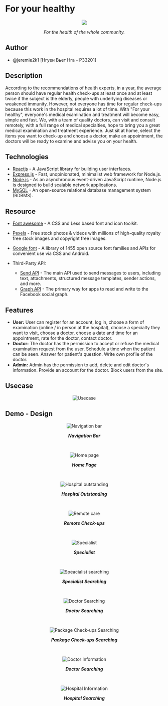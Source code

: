 # For your healthy
<p align="center">
  <img src="images_for_readme/introduction.jpeg">
</p>
<p align="center"><i>For the health of the whole community.</i></p>


## Author
* @jeremie2k1 [Нгуен Вьет Нга - P33201]
## Description
According to the recommendations of health experts, in a year, the average person should have regular health check-ups at least once and at least twice if the subject is the elderly, people with underlying diseases or weakened immunity. However, not everyone has time for regular check-ups because this work in the hospital requires a lot of time. With "For your healthy", everyone's medical examination and treatment will become easy, simple and fast. We, with a team of quality doctors, can visit and consult remotely, with a full range of medical specialties, hope to bring you a great medical examination and treatment experience. Just sit at home, select the items you want to check-up and choose a doctor, make an appointment, the doctors will be ready to examine and advise you on your health.  
## Technologies
* [Reactjs](https://reactjs.org/) - A JavaScript library for building user interfaces. 
* [Express.js](https://expressjs.com/) - Fast, unopinionated, minimalist web framework for Node.js.
* [Node.js](https://nodejs.org/en/about/) - As an asynchronous event-driven JavaScript runtime, Node.js is designed to build scalable network applications.
* [MySQL](https://www.mysql.com/) - An open-source relational database management system (RDBMS).
## Resource
* [Font awesome](https://fontawesome.com/) - A CSS and Less based font and icon toolkit.
* [Pexels](https://www.pexels.com/ru-ru/) - Free stock photos & videos with millions of high-quality royalty free stock images and copyright free images.
* [Google font](https://fonts.google.com/) - A library of 1455 open source font families and APIs for convenient use via CSS and Android.

* Third-Party API:
    * [Send API](https://developers.facebook.com/docs/messenger-platform/reference/send-api/) - The main API used to send messages to users, including text, attachments, structured message templates, sender actions, and more.
    * [Graph API](https://developers.facebook.com/docs/graph-api/reference/v15.0/object/reactions) - The primary way for apps to read and write to the Facebook social graph. 

## Features
* <b>User:</b> User can register for an account, log in, choose a form of examination (online / in person at the hospital), choose a specialty they want to visit, choose a doctor, choose a date and time for an appointment, rate for the doctor, contact doctor.
* <b>Doctor:</b> The doctor has the permission to accept or refuse the medical examination request from the user. Schedule a time when the patient can be seen. Answer for patient's question. Write own profile of the doctor.
* <b>Admin:</b> Admin has the permission to add, delete and edit doctor's information. Provide an account for the doctor. Block users from the site.
 
## Usecase
<div>
  <p align="center">
    <img src="images_for_readme/usecase.vpd.png" alt="Usecase">
  </p>
</div>

## Demo - Design
<div>
  <p align="center">
    <img src="images_for_readme/navigation-bar.png" alt="Navigation bar">
  </p>
  <p align="center"><b><i>Navigation Bar</i></b></p>
</div>
<br>
<div>
  <p align="center">
    <img src="images_for_readme/cover-image.png" alt="Home page">
  </p>
  <p align="center"><b><i>Home Page</i></b></p>
</div>
<br>
<div>
  <p align="center">
    <img src="images_for_readme/hospital-outstanding-homepage.png" alt="Hospital outstanding">
  </p>
  <p align="center"><b><i>Hospital Outstanding</i></b></p>
</div>
<br>
<div>
  <p align="center">
    <img src="images_for_readme/remote-home-page.png" alt="Remote care">
  </p>
  <p align="center"><b><i>Remote Check-ups</i></b></p>
</div>
<br>
<div>
  <p align="center">
    <img src="images_for_readme/specialist-home-page.png" alt="Specialist">
  </p>
  <p align="center"><b><i>Specialist</i></b></p>
</div>
<br>
<div>
  <p align="center">
    <img src="images_for_readme/specialist-searching.png" alt="Speacialist searching">
  </p>
  <p align="center"><b><i>Specialist Searching</i></b></p>
</div>
<br>
<div>
  <p align="center">
    <img src="images_for_readme/doctor-searching.png" alt="Doctor Searching">
  </p>
  <p align="center"><b><i>Doctor Searching</i></b></p>
</div>
<br>
<div>
  <p align="center">
    <img src="images_for_readme/package-searching.png" alt="Package Check-ups Searching">
  </p>
  <p align="center"><b><i>Package Check-ups Searching</i></b></p>
</div>
<br>
<div>
  <p align="center">
    <img src="images_for_readme/doctor information.png" alt="Doctor Information">
  </p>
  <p align="center"><b><i>Doctor Searching</i></b></p>
</div>
<br>
<div>
  <p align="center">
    <img src="images_for_readme/hospital-information.png" alt="Hospital Information">
  </p>
  <p align="center"><b><i>Hospital Searching</i></b></p>
</div>
<br>
